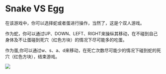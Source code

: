# Snake VS Egg

 在该游戏中，你可以选择蛇或者蛋进行操作，当然了，这是个双人游戏。
  
 作为蛇，你可以通过UP、DOWN、LEFT、RIGHT来操纵其移动，在不碰到自己身体及不让蛋碰到死穴（红色方块）的情况下尽可能多的吃蛋。
 
 作为蛋,你可以通过w、s、a、d来移动，在死亡次数尽可能少的情况下碰到蛇的死穴（红色方块），结束游戏。

 ![](https://s2.ax1x.com/2019/06/09/Vrt9Z8.gif)
